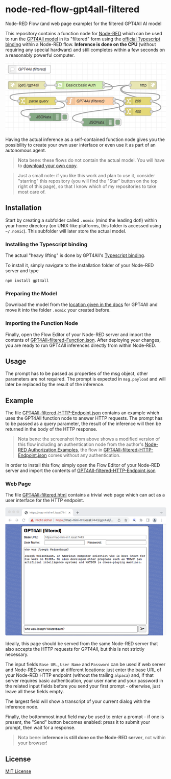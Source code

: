 # node-red-flow-gpt4all-filtered #

Node-RED Flow (and web page example) for the filtered GPT4All AI model

This repository contains a function node for [Node-RED](https://nodered.org/) which can be used to run the [GPT4All model](https://github.com/nomic-ai/gpt4all) in its "filtered" form using the [official Typescript binding](https://github.com/nomic-ai/gpt4all-ts) within a Node-RED flow. **Inference is done on the CPU** (without requiring any special hardware) and still completes within a few seconds on a reasonably powerful computer.

![GPT4All HTTP Flow](./GPT4All-filtered-HTTP-Flow.png)

Having the actual inference as a self-contained function node gives you the possibility to create your own user interface or even use it as part of an autonomous agent.

> Nota bene: these flows do not contain the actual model. You will have to [download your own copy](https://the-eye.eu/public/AI/models/nomic-ai/gpt4all/gpt4all-lora-quantized.bin).

> Just a small note: if you like this work and plan to use it, consider "starring" this repository (you will find the "Star" button on the top right of this page), so that I know which of my repositories to take most care of.

## Installation ##

Start by creating a subfolder called `.nomic` (mind the leading dot!) within your home directory (on UNIX-like platforms, this folder is accessed using `~/.nomic`). This subfolder will later store the actual model.

### Installing the Typescript binding ###

The actual "heavy lifting" is done by GPT4All's [Typescript binding](https://github.com/nomic-ai/gpt4all-ts).

To install it, simply navigate to the installation folder of your Node-RED server and type

```
npm install gpt4all
```

### Preparing the Model ###

Download the model from the [location given in the docs](https://the-eye.eu/public/AI/models/nomic-ai/gpt4all/gpt4all-lora-quantized.bin) for GPT4All and move it into the folder `.nomic` your created before.

### Importing the Function Node ###

Finally, open the Flow Editor of your Node-RED server and import the contents of [GPT4All-filtered-Function.json](./GPT4All-filtered-Function.json). After deploying your changes, you are ready to run GPT4All inferences directly from within Node-RED.

## Usage ##

The prompt has to be passed as properties of the msg object, other parameters are not required. The prompt is expected in `msg.payload` and will later be replaced by the result of the inference.

## Example ##

The file [GPT4All-filtered-HTTP-Endpoint.json](./GPT4All-filtered-HTTP-Endpoint.json) contains an example which uses the GPT4All function node to answer HTTP requests. The prompt has to be passed as a query parameter, the result of the inference will then be returned in the body of the HTTP response.

> Nota bene: the screenshot from above shows a modified version of this flow including an authentication node from the author's [Node-RED Authorization Examples](https://github.com/rozek/node-red-authorization-examples), the flow in [GPT4All-filtered-HTTP-Endpoint.json](./GPT4All-filtered-HTTP-Endpoint.json) comes without any authentication.

In order to install this flow, simply open the Flow Editor of your Node-RED server and import the contents of [GPT4All-filtered-HTTP-Endpoint.json](./GPT4All-filtered-HTTP-Endpoint.json)

### Web Page ###

The file [GPT4All-filtered.html](./GPT4All-filtered.html) contains a trivial web page which can act as a user interface for the HTTP endpoint.

![GPT4All Screenshot](./GPT4All-filtered-Screenshot.png)

Ideally, this page should be served from the same Node-RED server that also accepts the HTTP requests for GPT4All, but this is not strictly necessary.

The input fields `Base URL`, `User Name` and `Password` can be used if web server and Node-RED server are at different locations: just enter the base URL of your Node-RED HTTP endpoint (without the trailing `alpaca`) and, if that server requires basic authentication, your user name and your password in the related input fields before you send your first prompt - otherwise, just leave all these fields empty.

The largest field will show a transcript of your current dialog with the inference node.

Finally, the bottommost input field may be used to enter a prompt - if one is present, the "Send" button becomes enabled: press it to submit your prompt, then wait for a response.

> Nota bene: **inference is still done on the Node-RED server**, not within your browser!

## License ##

[MIT License](LICENSE.md)

